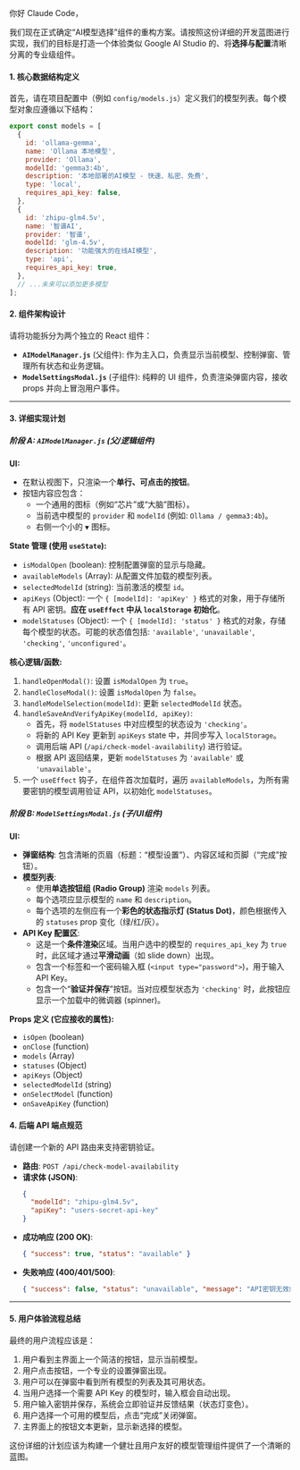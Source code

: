 
你好 Claude Code，

我们现在正式确定“AI模型选择”组件的重构方案。请按照这份详细的开发蓝图进行实现，我们的目标是打造一个体验类似 Google AI Studio 的、将**选择与配置**清晰分离的专业级组件。

#### 1. 核心数据结构定义

首先，请在项目配置中（例如 `config/models.js`）定义我们的模型列表。每个模型对象应遵循以下结构：

```javascript
export const models = [
  {
    id: 'ollama-gemma',
    name: 'Ollama 本地模型',
    provider: 'Ollama',
    modelId: 'gemma3:4b',
    description: '本地部署的AI模型 - 快速、私密、免费',
    type: 'local',
    requires_api_key: false,
  },
  {
    id: 'zhipu-glm4.5v',
    name: '智谱AI',
    provider: '智谱',
    modelId: 'glm-4.5v',
    description: '功能强大的在线AI模型',
    type: 'api',
    requires_api_key: true,
  },
  // ...未来可以添加更多模型
];
```

#### 2. 组件架构设计

请将功能拆分为两个独立的 React 组件：

* **`AIModelManager.js`** (父组件): 作为主入口，负责显示当前模型、控制弹窗、管理所有状态和业务逻辑。
* **`ModelSettingsModal.js`** (子组件): 纯粹的 UI 组件，负责渲染弹窗内容，接收 props 并向上冒泡用户事件。

---

#### 3. 详细实现计划

##### **阶段 A: `AIModelManager.js` (父/逻辑组件)**

**UI:**

* 在默认视图下，只渲染一个**单行、可点击的按钮**。
* 按钮内容应包含：
  * 一个通用的图标（例如“芯片”或“大脑”图标）。
  * 当前选中模型的 `provider` 和 `modelId` (例如: `Ollama / gemma3:4b`)。
  * 右侧一个小的 `▼` 图标。

**State 管理 (使用 `useState`):**

* `isModalOpen` (boolean): 控制配置弹窗的显示与隐藏。
* `availableModels` (Array): 从配置文件加载的模型列表。
* `selectedModelId` (string): 当前激活的模型 `id`。
* `apiKeys` (Object): 一个 `{ [modelId]: 'apiKey' }` 格式的对象，用于存储所有 API 密钥。**应在 `useEffect` 中从 `localStorage` 初始化**。
* `modelStatuses` (Object): 一个 `{ [modelId]: 'status' }` 格式的对象，存储每个模型的状态。可能的状态值包括: `'available'`, `'unavailable'`, `'checking'`, `'unconfigured'`。

**核心逻辑/函数:**

1. `handleOpenModal()`: 设置 `isModalOpen` 为 `true`。
2. `handleCloseModal()`: 设置 `isModalOpen` 为 `false`。
3. `handleModelSelection(modelId)`: 更新 `selectedModelId` 状态。
4. `handleSaveAndVerifyApiKey(modelId, apiKey)`:
   * 首先，将 `modelStatuses` 中对应模型的状态设为 `'checking'`。
   * 将新的 API Key 更新到 `apiKeys` state 中，并同步写入 `localStorage`。
   * 调用后端 API (`/api/check-model-availability`) 进行验证。
   * 根据 API 返回结果，更新 `modelStatuses` 为 `'available'` 或 `'unavailable'`。
5. 一个 `useEffect` 钩子，在组件首次加载时，遍历 `availableModels`，为所有需要密钥的模型调用验证 API，以初始化 `modelStatuses`。

##### **阶段 B: `ModelSettingsModal.js` (子/UI组件)**

**UI:**

* **弹窗结构**: 包含清晰的页眉（标题：“模型设置”）、内容区域和页脚（“完成”按钮）。
* **模型列表**:
  * 使用**单选按钮组 (Radio Group)** 渲染 `models` 列表。
  * 每个选项应显示模型的 `name` 和 `description`。
  * 每个选项的左侧应有一个**彩色的状态指示灯 (Status Dot)**，颜色根据传入的 `statuses` prop 变化（绿/红/灰）。
* **API Key 配置区**:
  * 这是一个**条件渲染**区域。当用户选中的模型的 `requires_api_key` 为 `true` 时，此区域才通过**平滑动画**（如 slide down）出现。
  * 包含一个标签和一个密码输入框 (`<input type="password">`)，用于输入 API Key。
  * 包含一个“**验证并保存**”按钮。当对应模型状态为 `'checking'` 时，此按钮应显示一个加载中的微调器 (spinner)。

**Props 定义 (它应接收的属性):**

* `isOpen` (boolean)
* `onClose` (function)
* `models` (Array)
* `statuses` (Object)
* `apiKeys` (Object)
* `selectedModelId` (string)
* `onSelectModel` (function)
* `onSaveApiKey` (function)

#### 4. 后端 API 端点规范

请创建一个新的 API 路由来支持密钥验证。

* **路由**: `POST /api/check-model-availability`
* **请求体 (JSON)**:
  ```json
  {
    "modelId": "zhipu-glm4.5v",
    "apiKey": "users-secret-api-key"
  }
  ```
* **成功响应 (200 OK)**:
  ```json
  { "success": true, "status": "available" }
  ```
* **失败响应 (400/401/500)**:
  ```json
  { "success": false, "status": "unavailable", "message": "API密钥无效或网络错误" }
  ```

---

#### 5. 用户体验流程总结

最终的用户流程应该是：

1. 用户看到主界面上一个简洁的按钮，显示当前模型。
2. 用户点击按钮，一个专业的设置弹窗出现。
3. 用户可以在弹窗中看到所有模型的列表及其可用状态。
4. 当用户选择一个需要 API Key 的模型时，输入框会自动出现。
5. 用户输入密钥并保存，系统会立即验证并反馈结果（状态灯变色）。
6. 用户选择一个可用的模型后，点击“完成”关闭弹窗。
7. 主界面上的按钮文本更新，显示新选择的模型。

这份详细的计划应该为构建一个健壮且用户友好的模型管理组件提供了一个清晰的蓝图。

